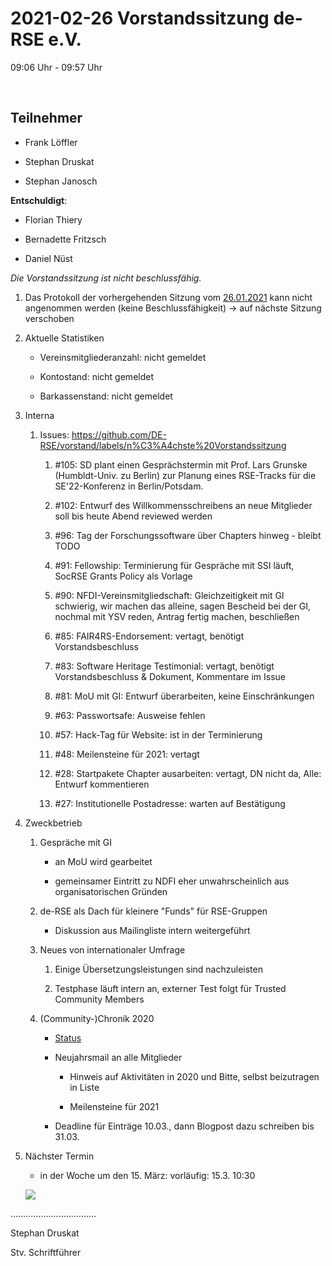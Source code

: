 2021-02-26 Vorstandssitzung de-RSE e.V.
========================================

09:06 Uhr - 09:57 Uhr

 

Teilnehmer
----------

-   Frank Löffler

-   Stephan Druskat

-   Stephan Janosch

**Entschuldigt**:

- Florian Thiery

- Bernadette Fritzsch

- Daniel Nüst

*Die Vorstandssitzung ist nicht beschlussfähig.*

1.  Das Protokoll der vorhergehenden Sitzung vom
    [26.01.2021](https://github.com/DE-RSE/protokolle/blob/master/Vorstandssitzungen/Protokoll-Vorstand-deRSE-2021-01-26.md)
    kann nicht angenommen werden (keine Beschlussfähigkeit) → auf nächste
    Sitzung verschoben

2.  Aktuelle Statistiken

    -   Vereinsmitgliederanzahl: nicht gemeldet

    -   Kontostand: nicht gemeldet

    -   Barkassenstand: nicht gemeldet

3.  Interna

    1.  Issues:
        https://github.com/DE-RSE/vorstand/labels/n%C3%A4chste%20Vorstandssitzung

        1.  \#105: SD plant einen Gesprächstermin mit Prof. Lars Grunske (Humbldt-Univ. zu Berlin) zur Planung eines RSE-Tracks für die SE'22-Konferenz in Berlin/Potsdam.

        2.  \#102: Entwurf des Willkommensschreibens an neue Mitglieder soll bis heute
            Abend reviewed werden

        3.  \#96: Tag der Forschungssoftware über Chapters hinweg - bleibt TODO

        4.  \#91: Fellowship: Terminierung für Gespräche mit SSI läuft, SocRSE Grants Policy
            als Vorlage

        5.  \#90: NFDI-Vereinsmitgliedschaft: Gleichzeitigkeit mit GI schwierig, wir machen das alleine, sagen
            Bescheid bei der GI, nochmal mit YSV reden, Antrag fertig machen,
            beschließen

        6.  \#85: FAIR4RS-Endorsement: vertagt, benötigt Vorstandsbeschluss

        7.  \#83: Software Heritage Testimonial: vertagt, benötigt Vorstandsbeschluss & Dokument, Kommentare im
            Issue

        8.  \#81: MoU mit GI: Entwurf überarbeiten, keine Einschränkungen

        9.  \#63: Passwortsafe: Ausweise fehlen

        10. \#57: Hack-Tag für Website: ist in der Terminierung

        11. \#48: Meilensteine für 2021: vertagt

        12. \#28: Startpakete Chapter ausarbeiten: vertagt, DN nicht da, Alle: Entwurf kommentieren

        13. \#27: Institutionelle Postadresse: warten auf Bestätigung

4.  Zweckbetrieb

    1.  Gespräche mit GI

        -   an MoU wird gearbeitet

        -   gemeinsamer Eintritt zu NDFI eher unwahrscheinlich aus
            organisatorischen Gründen

    2.  de-RSE als Dach für kleinere "Funds" für RSE-Gruppen

        -   Diskussion aus Mailingliste intern weitergeführt 

    3.  Neues von internationaler Umfrage

        1.  Einige Übersetzungsleistungen sind nachzuleisten

        2.  Testphase läuft intern an, externer Test folgt für Trusted Community
            Members

    4.  (Community-)Chronik 2020

        -   [Status](https://pad.gwdg.de/PS7wJhGDRQebDcVSWzSrdg?view)

        -   Neujahrsmail an alle Mitglieder

            -   Hinweis auf Aktivitäten in 2020 und Bitte, selbst beizutragen in
                Liste

            -   Meilensteine für 2021

        -   Deadline für Einträge 10.03., dann Blogpost dazu schreiben bis
            31.03.

5.  Nächster Termin

    -   in der Woche um den 15. März: vorläufig: 15.3. 10:30
	
	![](spacer.jpg)

..................................

Stephan Druskat

Stv. Schriftführer
